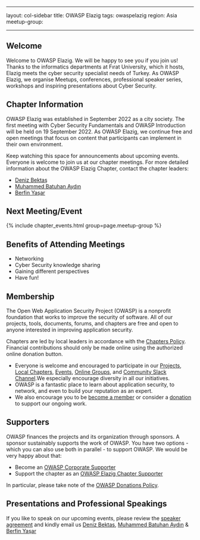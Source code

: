 
---

layout: col-sidebar
title: OWASP Elazig
tags: owaspelazig
region: Asia
meetup-group:

---

## Welcome
Welcome to OWASP Elazig. We will be happy to see you if you join us! Thanks to the informatics departments at Fırat University, which it hosts, Elazig meets the cyber security specialist needs of Turkey. As OWASP Elazig, we organise Meetups, conferences, professional speaker series, workshops and inspiring presentations about Cyber Security.

## Chapter Information
OWASP Elazig was established in September 2022 as a city society. The first meeting with Cyber Security Fundamentals and OWASP Introduction will be held on 19 September 2022. As OWASP Elazig, we continue free and open meetings that focus on content that participants can implement in their own environment.

Keep watching this space for announcements about upcoming events. Everyone is welcome to join us at our chapter meetings. For more detailed information about the OWASP Elazig Chapter, contact the chapter leaders:

 - [Deniz Bektaş](mailto:deniz.bektas@owasp.org)
 - [Muhammed Batuhan Aydın](mailto:muhammed.aydin@owasp.org)
 - [Berfin Yaşar](mailto:berfin.yasar@owasp.org)

Next Meeting/Event <!-- You should keep this section as it will populate your meetup events -->
---------------------
{% include chapter_events.html group=page.meetup-group %}

## Benefits of Attending Meetings
-   Networking
-   Cyber Security knowledge sharing
-   Gaining different perspectives
-   Have fun!
## Membership
The Open Web Application Security Project (OWASP) is a nonprofit foundation that works to improve the security of software. All of our projects, tools, documents, forums, and chapters are free and open to anyone interested in improving application security.

Chapters are led by local leaders in accordance with the  [Chapters Policy](https://owasp.org/www-policy/operational/chapters). Financial contributions should only be made online using the authorized online donation button.

-   Everyone is welcome and encouraged to participate in our  [Projects](https://owasp.org/projects/),  [Local Chapters](https://owasp.org/chapters/),  [Events](https://owasp.org/events/),  [Online Groups](https://groups.google.com/a/owasp.com/), and  [Community Slack Channel](https://owasp.slack.com/).We especially encourage diversity in all our initiatives.
-   OWASP is a fantastic place to learn about application security, to network, and even to build your reputation as an expert.
-   We also encourage you to be  [become a member](https://owasp.org/membership/)  or consider a  [donation](https://owasp.org/donate/)  to support our ongoing work.

## Supporters
OWASP finances the projects and its organization through sponsors. A sponsor sustainably supports the work of OWASP. You have two options - which you can also use both in parallel - to support OWASP. We would be very happy about that:

-   Become an  [OWASP Corporate Supporter](https://owasp.org/supporters/)
-   Support the chapter as an  [OWASP Elazig Chapter Supporter](https://owasp.org/donate/?reponame=www-chapter-elazig&title=OWASP+Elazig+Chapter)

In particular, please take note of the  [OWASP Donations Policy](https://owasp.org/www-policy/operational/donations).

## Presentations and Professional Speakings
If you like to speak on our upcoming events, please review the  [speaker agreement](https://owasp.org/www-policy/legal/speaker-agreement)  and kindly email us  [Deniz Bektas](mailto://deniz.bektas@owasp.org),  [Muhammed Batuhan Aydın](mailto://muhammed.aydin@owasp.org)  &  [Berfin Yaşar](mailto://berfin.yasar@owasp.org)
